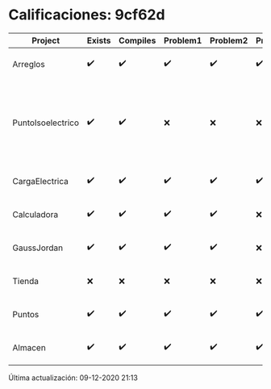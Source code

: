 # Calificaciones: 9cf62d
|Project|Exists|Compiles|Problem1|Problem2|Problem3|Extra|Grade|CommitHash|CommitDate|CheckDate|DueDate|Comments|
|-|-|-|-|-|-|-|-|-|-|-|-|-|
|Arreglos|✔️|✔️|✔️|✔️|✔️|✔️|10.0|1cbb6970e3e0606715ec0ba7a66e8581571c7353|22-10-2020 20:18:14|27-10-2020 22:19:36|22-10-2020 21:00:00|///|
|PuntoIsoelectrico|✔️|✔️|❌|❌|❌|❌|6.0|7595a26c4cb251e2304f33f36b2015cb1548ccbf|26-11-2020 20:55:11|26-11-2020 21:01:09|26-11-2020 21:00:00|No evalúa correctamente el punto isoeléctrico de la molécula/No evalúa correctamente el punto isoeléctrico de la molécula/No evalúa correctamente el punto isoeléctrico de la molécula/No evalúa correctamente el punto isoeléctrico si los pkas de los grupos no se dan en orden ascendente|
|CargaElectrica|✔️|✔️|✔️|✔️|✔️|✔️|10.0|2506d669a890380c282bf01d40e7d62409618195|19-11-2020 09:38:46|19-11-2020 21:01:46|19-11-2020 21:00:00|///|
|Calculadora|✔️|✔️|✔️|✔️|❌|❌|9.0|4436a98e69ba41732c4e3f5ed8a1ec2d42ca5233|08-10-2020 21:35:59|15-10-2020 21:23:40|15-10-2020 21:00:00|No implementa la operación división/No acepta números flotantes|
|GaussJordan|✔️|✔️|✔️|✔️|❌|✔️|10.0|223be315a44b20b3ba0b5b6bbcce93d62123803f|10-11-2020 08:44:15|10-11-2020 21:04:22|19-11-2020 21:00:00|//No avisa al usuario que el sistema no tiene solución/|
|Tienda|❌|❌|❌|❌|❌|❌|5.0|nan|nan|09-12-2020 21:13:49|11-12-2020 21:00:00|No se encontró el archivo en PracticasComputacionI/Tienda/Almacen.cpp|
|Puntos|✔️|✔️|✔️|✔️|✔️|✔️|10.0|965c5452cdbc5a0c6ba6d9ffdf745076adde37b9|04-11-2020 19:45:28|04-11-2020 21:01:36|05-11-2020 21:00:00|///|
|Almacen|✔️|✔️|✔️|✔️|✔️|✔️|10.0|d289dcd440a492839b6d2c6e3dc6b05baf4220a7|03-12-2020 12:58:11|03-12-2020 21:00:47|04-12-2020 21:00:00|///|

Última actualización: 09-12-2020 21:13